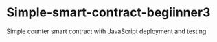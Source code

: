 # Simple-smart-contract-begiinner3
Simple counter smart contract with JavaScript deployment and testing
